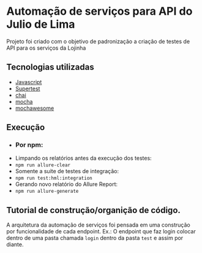 # Automação de serviços para API do Julio de Lima

Projeto foi criado com o objetivo de padronização a criação de testes de API para os serviços da Lojinha

## Tecnologias utilizadas

- [Javascript](https://developer.mozilla.org/pt-BR/docs/Web/JavaScript)
- [Supertest](https://github.com/visionmedia/supertest#readme)
- [chai](https://github.com/chaijs/chai)
- [mocha](https://github.com/mochajs/mocha)
- [mochawesome](https://github.com/adamgruber/mochawesome)


## Execução

- ### Por npm:
- Limpando os relatórios antes da execução dos testes:
- ```npm run allure-clear```
- Somente a suite de testes de integração: 
- ```npm run test:hml:integration```
- Gerando novo relatório do Allure Report:
- ```npm run allure-generate```


## Tutorial de construção/organição de código.

A arquitetura da automação de serviços foi pensada em uma construção por funcionalidade de cada endpoint. Ex.: O endpoint que faz login colocar dentro de uma pasta chamada `login` dentro da pasta `test` e assim por diante.  
